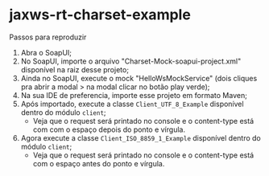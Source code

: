 # jaxws-rt-charset-example

Passos para reproduzir

1. Abra o SoapUI;
2. No SoapUI, importe o arquivo "Charset-Mock-soapui-project.xml" disponível na raiz desse projeto;
3. Ainda no SoapUI, execute o mock "HelloWsMockService" (dois cliques pra abrir a modal > na modal clicar no botão play verde);
4. Na sua IDE de preferencia, importe esse projeto em formato Maven;
5. Após importado, execute a classe `Client_UTF_8_Example` disponível dentro do módulo `client`;
    - Veja que o request será printado no console e o content-type está com com o espaço depois do ponto e vírgula.
6. Agora execute a classe `Client_ISO_8859_1_Example` disponível dentro do módulo `client`;
    - Veja que o request será printado no console e o content-type está com o espaço antes do ponto e vírgula.

